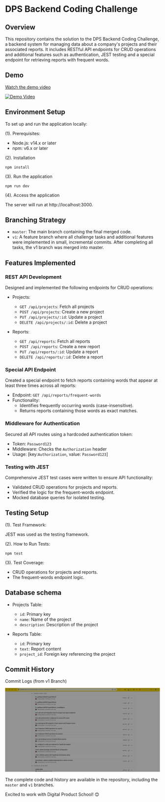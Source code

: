 # DPS Backend Coding Challenge

## Overview

This repository contains the solution to the DPS Backend Coding Challenge, a backend system for managing data about a company's projects and their associated reports. It includes RESTful API endpoints for CRUD operations and additional features such as authentication, JEST testing and a special endpoint for retrieving reports with frequent words.

## Demo

[Watch the demo video](https://youtu.be/ah2hPPjNctY)

[![Demo Video](https://img.youtube.com/vi/ah2hPPjNctY/0.jpg)](https://youtu.be/ah2hPPjNctY)

## Environment Setup

To set up and run the application locally:

(1). Prerequisites:

- Node.js: v14.x or later
- npm: v6.x or later

(2). Installation

```
npm install
```

(3). Run the application

```
npm run dev
```

(4). Access the application

The server will run at http://localhost:3000.

## Branching Strategy

- `master`: The main branch containing the final merged code.
- `v1`: A feature branch where all challenge tasks and additional features were implemented in small, incremental commits. After completing all tasks, the v1 branch was merged into master.

## Features Implemented

### REST API Development

Designed and implemented the following endpoints for CRUD operations:

- Projects:

    - `GET /api/projects`: Fetch all projects
    - `POST /api/projects`: Create a new project
    - `PUT /api/projects/:id`: Update a project
    - `DELETE /api/projects/:id`: Delete a project

- Reports:
    - `GET /api/reports`: Fetch all reports
    - `POST /api/reports`: Create a new report
    - `PUT /api/reports/:id`: Update a report
    - `DELETE /api/reports/:id`: Delete a report

### Special API Endpoint

Created a special endpoint to fetch reports containing words that appear at least three times across all reports:

- Endpoint: `GET /api/reports/frequent-words`
- Functionality:
    - Identifies frequently occurring words (case-insensitive).
    - Returns reports containing those words as exact matches.

### Middleware for Authentication

Secured all API routes using a hardcoded authentication token:

- Token: `Password123`
- Middleware: Checks the `Authorization` header
- Usage: [key:`Authorization`, value: `Password123`]

### Testing with JEST

Comprehensive JEST test cases were written to ensure API functionality:

- Validated CRUD operations for projects and reports.
- Verified the logic for the frequent-words endpoint.
- Mocked database queries for isolated testing.

## Testing Setup

(1). Test Framework:

JEST was used as the testing framework.

(2). How to Run Tests:

```
npm test
```

(3). Test Coverage:

- CRUD operations for projects and reports.
- The frequent-words endpoint logic.

## Database schema

- Projects Table:

    - `id`: Primary key
    - `name`: Name of the project
    - `description`: Description of the project

- Reports Table:
    - `id`: Primary key
    - `text`: Report content
    - `project_id`: Foreign key referencing the project

## Commit History

Commit Logs (from v1 Branch)

<img src="images/Commits.png" alt="Commit History" width="600">

The complete code and history are available in the repository, including the `master` and `v1` branches.

Excited to work with Digital Product School! 😊

